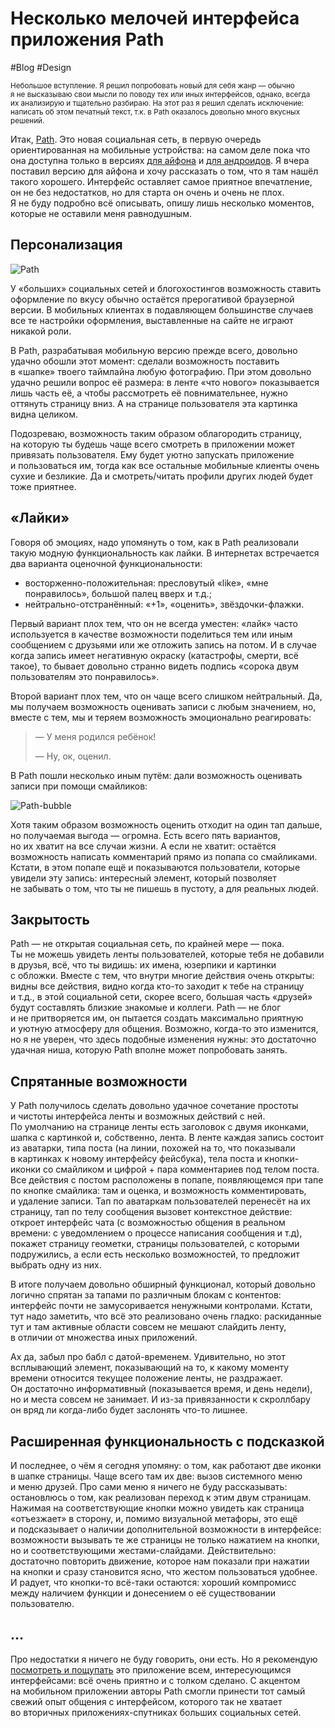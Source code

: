 # Несколько мелочей интерфейса приложения Path

#Blog #Design

<small>Небольшое вступление. Я решил попробовать новый для себя жанр — обычно я не высказываю свои мысли по поводу тех или иных интерфейсов, однако, всегда их анализирую и тщательно разбираю. На этот раз я решил сделать исключение: написать об этом печатный текст, т.к. в Path оказалось довольно много вкусных решений.</small>

Итак, [Path](https://path.com/). Это новая социальная сеть, в первую очередь ориентированная на мобильные устройства: на самом деле пока что она доступна только в версиях [для айфона][1] и [для андроидов][2]. Я вчера поставил версию для айфона и хочу рассказать о том, что я там нашёл такого хорошего. Интерфейс оставляет самое приятное впечатление, он не без недостатков, но для старта он очень и очень не плох. Я не буду подробно всё описывать, опишу лишь несколько моментов, которые не оставили меня равнодушным.

## Персонализация

![Path][]

У «больших» социальных сетей и блогохостингов возможность ставить оформление по вкусу обычно остаётся прерогативой браузерной версии. В мобильных клиентах в подавляющем большинстве случаев все те настройки оформления, выставленные на сайте не играют никакой роли.

В Path, разрабатывая мобильную версию прежде всего, довольно удачно обошли этот момент: сделали возможность поставить в «шапке» твоего таймлайна любую фотографию. При этом довольно удачно решили вопрос её размера: в ленте «что нового» показывается лишь часть её, а чтобы рассмотреть её повнимательнее, нужно оттянуть страницу вниз. А на странице пользователя эта картинка видна целиком.

Подозреваю, возможность таким образом облагородить страницу, на которую ты будешь чаще всего смотреть в приложении может привязать пользователя. Ему будет уютно запускать приложение и пользоваться им, тогда как все остальные мобильные клиенты очень сухие и безликие. Да и смотреть/читать профили других людей будет тоже приятнее.

## «Лайки»

Говоря об эмоциях, надо упомянуть о том, как в Path реализовали такую модную функциональность как лайки. В интернетах встречается два варианта оценочной функциональности:

- восторженно-положительная: пресловутый «like», «мне понравилось», большой палец вверх и т.д.;
- нейтрально-отстранённый: «+1», «оценить», звёздочки-флажки.

Первый вариант плох тем, что он не всегда уместен: «лайк» часто используется в качестве возможности поделиться тем или иным сообщением с друзьями или же отложить запись на потом. И в случае когда запись имеет негативную окраску (катастрофы, смерти, всё такое), то бывает довольно странно видеть подпись «сорока двум пользователям это понравилось».

Второй вариант плох тем, что он чаще всего слишком нейтральный. Да, мы получаем возможность оценивать записи с любым значением, но, вместе с тем, мы и теряем возможность эмоционально реагировать:

> — У меня родился ребёнок!
>
> — Ну, ок, оценил.

В Path пошли несколько иным путём: дали возможность оценивать записи при помощи смайликов:

![Path-bubble][]

Хотя таким образом возможность оценить отходит на один тап дальше, но получаемая выгода — огромна. Есть всего пять вариантов, но их хватит на все случаи жизни. А если не хватит: остаётся возможность написать комментарий прямо из попапа со смайликами. Кстати, в этом попапе ещё и показываются пользователи, которые увидели эту запись: интересный элемент, который позволяет не забывать о том, что ты не пишешь в пустоту, а для реальных людей.

## Закрытость

Path — не открытая социальная сеть, по крайней мере — пока. Ты не можешь увидеть ленты пользователей, которые тебя не добавили в друзья, всё, что ты видишь: их имена, юзерпики и картинки с обложки. Вместе с тем, что внутри многие действия очень открыты: видны все действия, видно когда кто-то заходит к тебе на страницу и т.д., в этой социальной сети, скорее всего, большая часть «друзей» будут составлять близкие знакомые и коллеги. Path — не блог и не притворяется им, он пытается создать максимально приятную и уютную атмосферу для общения. Возможно, когда-то это изменится, но я не уверен, что здесь подобные изменения нужны: это достаточно удачная ниша, которую Path вполне может попробовать занять.

## Спрятанные возможности

У Path получилось сделать довольно удачное сочетание простоты и чистоты интерфейса ленты и возможных действий с ней. По умолчанию на странице ленты есть заголовок с двумя иконками, шапка с картинкой и, собственно, лента. В ленте каждая запись состоит из аватарки, типа поста (на линии, похожей на то, что показывали в картинках к новому интерфейсу фейсбука), тела поста и кнопки-иконки со смайликом и цифрой + пара комментариев под телом поста. Все действия с постом расположены в попапе, появляющемся при тапе по кнопке смайлика: там и оценка, и возможность комментировать, и удаление записи. Тап по аватаркам пользователей перенесёт на их страницу, тап по телу сообщения вызовет контекстное действие: откроет интерфейс чата (с возможностью общения в реальном времени: с уведомлением о процессе написания сообщения и т.д), покажет страницу геометки, страницы пользователей, с которыми подружились, а если есть несколько возможностей, то предложит выбрать одну из них.

В итоге получаем довольно обширный функционал, который довольно логично спрятан за тапами по различным блокам с контентов: интерфейс почти не замусоривается ненужными контролами. Кстати, тут надо заметить, что всё это реализовано очень гладко: раскиданные тут и там активные области совсем не мешают слайдить ленту, в отличии от множества иных приложений.

Ах да, забыл про бабл с датой-временем. Удивительно, но этот всплывающий элемент, показывающий на то, к какому моменту времени относится текущее положение ленты, не раздражает. Он достаточно информативный (показывается время, и день недели), но и места совсем не занимает. И из-за привязанности к скроллбару он вряд ли когда-либо будет заслонять что-то лишнее.

## Расширенная функциональность с подсказкой

И последнее, о чём я сегодня упомяну: о том, как работают две иконки в шапке страницы. Чаще всего там их две: вызов системного меню и меню друзей. Про сами меню я ничего не буду рассказывать: остановлюсь о том, как реализован переход к этим двум страницам. Нажимая на соответствующие кнопки можно увидеть как страница «отъезжает» в сторону, и, помимо визуальной метафоры, это ещё и подсказывает о наличии дополнительной возможности в интерфейсе: возможности вызывать те же страницы не только нажатием на кнопки, но и соответствующими жестами-слайдами. Действительно: достаточно повторить движение, которое нам показали при нажатии на кнопки и сразу становится ясно, что жестом пользоваться удобнее. И радует, что кнопки-то всё-таки остаются: хороший компромисс между наличием функции и донесением о её существовании пользователю.

## …

Про недостатки я ничего не буду говорить, они есть. Но я рекомендую [посмотреть и пощупать](https://path.com/) это приложение всем, интересующимся интерфейсами: всё очень приятно и с толком сделано. С акцентом на мобильном приложении авторы Path смогли принести тот самый свежий опыт общения с интерфейсом, которого так не хватает во вторичных приложениях-спутниках больших социальных сетей.


[1]: http://itunes.apple.com/app/path/id403639508
[2]: https://market.android.com/details?id=com.path&hl=en
[Path]: //i.kizu.ru/misc/path.jpg
[Path-bubble]: //i.kizu.ru/misc/path-bubble.jpg
